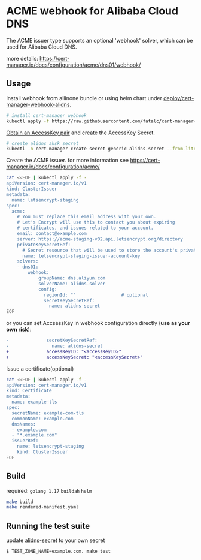 # ACME webhook for Alibaba Cloud DNS

The ACME issuer type supports an optional 'webhook' solver, which can be used
for Alibaba Cloud DNS.

more details: https://cert-manager.io/docs/configuration/acme/dns01/webhook/

## Usage

Install webhook from allinone bundle or using helm chart under [deploy/cert-manager-webhook-alidns](deploy/cert-manager-webhook-alidns).

```sh
# install cert-manager webhook
kubectl apply -f https://raw.githubusercontent.com/fatalc/cert-manager-webhook-alidns/main/deploy/rendered-manifest.yaml
```

[Obtain an AccessKey pair](https://www.alibabacloud.com/help/en/doc-detail/107708.htm) and create the AccessKey Secret.

```sh
# create alidns aksk secret
kubectl -n cert-manager create secret generic alidns-secret --from-literal="access-token=<AccessKey ID>" --from-literal="secret-key=<AccessKey Secret>"
```

Create the ACME issuer. for more information see <https://cert-manager.io/docs/configuration/acme/>

```sh
cat <<EOF | kubectl apply -f -
apiVersion: cert-manager.io/v1
kind: ClusterIssuer
metadata:
  name: letsencrypt-staging
spec:
  acme:
    # You must replace this email address with your own.
    # Let's Encrypt will use this to contact you about expiring
    # certificates, and issues related to your account.
    email: contact@example.com
    server: https://acme-staging-v02.api.letsencrypt.org/directory
    privateKeySecretRef:
      # Secret resource that will be used to store the account's private key.
      name: letsencrypt-staging-issuer-account-key
    solvers:
    - dns01:
        webhook:
            groupName: dns.aliyun.com
            solverName: alidns-solver
            config:
              regionId: ""                 # optional
              secretKeySecretRef:
                name: alidns-secret
EOF
```

or you can set AccsessKey in webhook configuration directly (**use as your own risk**):

```diff
-              secretKeySecretRef:
-                name: alidns-secret
+              accessKeyID: "<accessKeyID>"
+              accessKeySecret: "<accessKeySecret>"
```

Issue a certificate(optional)

```sh
cat <<EOF | kubectl apply -f -
apiVersion: cert-manager.io/v1
kind: Certificate
metadata:
  name: example-tls
spec:
  secretName: example-com-tls
  commonName: example.com
  dnsNames:
  - example.com
  - "*.example.com"
  issuerRef:
    name: letsencrypt-staging
    kind: ClusterIssuer
EOF
```

## Build

required: `golang 1.17` `buildah` `helm`

```sh
make build
make rendered-manifest.yaml
```

## Running the test suite

update [alidns-secret](testdata/alidns-solver/alidns-secret.yaml) to your own secret

```bash
$ TEST_ZONE_NAME=example.com. make test
```
